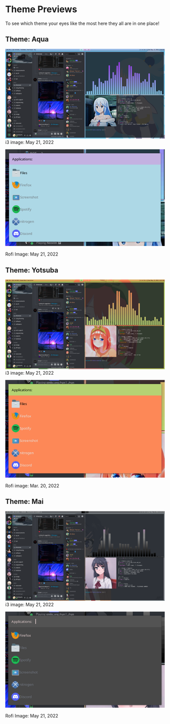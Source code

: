 # Theme Previews
To see which theme your eyes like the most here they all are in one place!

## Theme: Aqua
![i3 image](https://raw.githubusercontent.com/sanicsquirtle420/dotfiles/main/pictures/05-21-22aqua1.png)
i3 image: May 21, 2022


![Rofi image](https://raw.githubusercontent.com/sanicsquirtle420/dotfiles/main/pictures/05-21-22aqua2.png)

Rofi Image: May 21, 2022

## Theme: Yotsuba
![i3 image](https://raw.githubusercontent.com/sanicsquirtle420/dotfiles/main/pictures/05-21-22yotsuba1.png)
i3 image: May 21, 2022


![Rofi image](https://raw.githubusercontent.com/sanicsquirtle420/dotfiles/main/pictures/05-21-22yotsuba2.png)

Rofi image: Mar. 20, 2022

## Theme: Mai
![i3 image](https://raw.githubusercontent.com/sanicsquirtle420/dotfiles/main/pictures/05-21-22mai1.png)
i3 image: May 21, 2022


![Rofi image](https://raw.githubusercontent.com/sanicsquirtle420/dotfiles/main/pictures/05-21-22mai2.png)

Rofi Image: May 21, 2022

